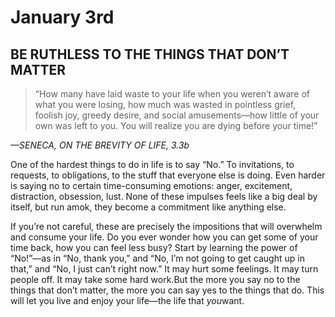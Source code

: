 # January 3rd
## BE RUTHLESS TO THE THINGS THAT DON’T MATTER

> “How many have laid waste to your life when you weren’t aware of what you were losing, how much was wasted in pointless grief, foolish joy, greedy desire, and social amusements—how little of your own was left to you. You will realize you are dying before your time!”

*—SENECA, ON THE BREVITY OF LIFE, 3.3b*

One of the hardest things to do in life is to say “No.” To invitations, to requests, to obligations, to the stuff that everyone else is doing. Even harder is saying no to certain time-consuming emotions: anger, excitement, distraction, obsession, lust. None of these impulses feels like a big deal by itself, but run amok, they become a commitment like anything else.

If you’re not careful, these are precisely the impositions that will overwhelm and consume your life. Do you ever wonder how you can get some of your time back, how you can feel less busy? Start by learning the power of “No!”—as in “No, thank you,” and “No, I’m not going to get caught up in that,” and “No, I just can’t right now.” It may hurt some feelings. It may turn people off. It may take some hard work.But the more you say no to the things that don’t matter, the more you can say yes to the things that do. This will let you live and enjoy your life—the life that *you*want.


